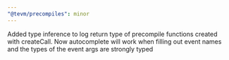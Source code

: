 ```yaml
---
"@tevm/precompiles": minor
---
```


Added type inference to log return type of precompile functions created with createCall. Now autocomplete will work when filling out event names and the types of the event args are strongly typed
